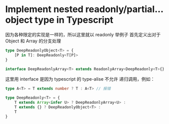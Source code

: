 # Implement nested readonly/partial... object type in Typescript

因为各种限定的实现是一样的，所以这里就以 readonly 举例子
首先定义出对于 Object 和 Array 的分支处理
```ts
type DeepReadonlyObject<T> = {
	[P in T]: DeepReadonly<T[P]>	
}
```

```ts
interface DeepReadonlyArray<T> extends ReadonlyArray<DeepReadonly<T>{}
```

这里用 interface 是因为 typescript 的 type-alise 不允许 递归调用，例如：
```ts
type A<T> = T extends number ? T : A<T> // 报错
```

```ts
type DeepReadonly<T> = {
	T extends Array<infer U> ? DeepReadonlyArray<U> :
	T extends {} ? DeepReadonlyObject<T> :
	T
}
```